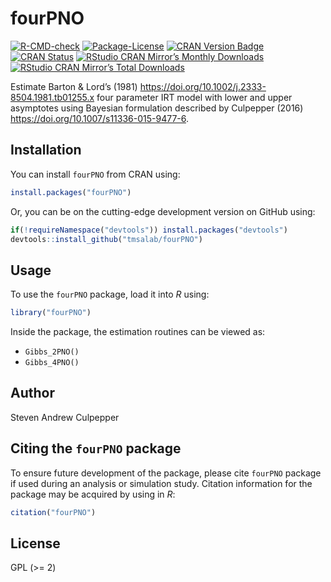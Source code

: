 

<!-- README.md is generated from README.qmd. Please edit that file -->

# fourPNO

<!-- badges: start -->

[![R-CMD-check](https://github.com/tmsalab/fourPNO/actions/workflows/R-CMD-check.yaml/badge.svg)](https://github.com/tmsalab/fourPNO/actions/workflows/R-CMD-check.yaml)
[![Package-License](http://img.shields.io/badge/license-GPL%20(%3E=2)-brightgreen.svg?style=flat)](http://www.gnu.org/licenses/gpl-2.0.html)
[![CRAN Version
Badge](http://www.r-pkg.org/badges/version/fourPNO.png)](https://cran.r-project.org/package=fourPNO)
[![CRAN
Status](https://cranchecks.info/badges/worst/fourPNO.png)](https://cran.r-project.org/web/checks/check_results_fourPNO.html)
[![RStudio CRAN Mirror’s Monthly
Downloads](http://cranlogs.r-pkg.org/badges/fourPNO?color=brightgreen.png)](https://www.r-pkg.org:443/pkg/fourPNO)
[![RStudio CRAN Mirror’s Total
Downloads](http://cranlogs.r-pkg.org/badges/grand-total/fourPNO?color=brightgreen.png)](https://www.r-pkg.org:443/pkg/fourPNO)
<!-- badges: end -->

Estimate Barton & Lord’s (1981)
<https://doi.org/10.1002/j.2333-8504.1981.tb01255.x> four parameter IRT
model with lower and upper asymptotes using Bayesian formulation
described by Culpepper (2016)
<https://doi.org/10.1007/s11336-015-9477-6>.

## Installation

You can install `fourPNO` from CRAN using:

``` r
install.packages("fourPNO")
```

Or, you can be on the cutting-edge development version on GitHub using:

``` r
if(!requireNamespace("devtools")) install.packages("devtools")
devtools::install_github("tmsalab/fourPNO")
```

## Usage

To use the `fourPNO` package, load it into *R* using:

``` r
library("fourPNO")
```

Inside the package, the estimation routines can be viewed as:

- `Gibbs_2PNO()`
- `Gibbs_4PNO()`

## Author

Steven Andrew Culpepper

## Citing the `fourPNO` package

To ensure future development of the package, please cite `fourPNO`
package if used during an analysis or simulation study. Citation
information for the package may be acquired by using in *R*:

``` r
citation("fourPNO")
```

## License

GPL (\>= 2)
